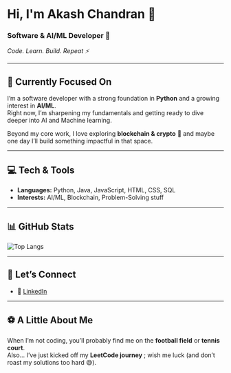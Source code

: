 # Hi, I'm Akash Chandran 👋  

### Software & AI/ML Developer 🚀  
*Code. Learn. Build. Repeat ⚡*  

---

## 🌱 Currently Focused On  
I’m a software developer with a strong foundation in **Python** and a growing interest in **AI/ML**.  
Right now, I’m sharpening my fundamentals and getting ready to dive deeper into AI and Machine learning.  

Beyond my core work, I love exploring **blockchain & crypto** 💸 and maybe one day I’ll build something impactful in that space.  

---

## 💻 Tech & Tools  
- **Languages:** Python, Java, JavaScript, HTML, CSS, SQL  
- **Interests:** AI/ML, Blockchain, Problem-Solving stuff  

---

## 📊 GitHub Stats  
![Top Langs](https://github-readme-stats.vercel.app/api/top-langs/?username=akashdevbuilds&layout=compact&theme=tokyonight)  

---

## 🤝 Let’s Connect  
- 💼 [LinkedIn](https://www.linkedin.com/in/akash-chandran-csdev/)  

---

## ⚽ A Little About Me  
When I’m not coding, you’ll probably find me on the **football field** or **tennis court**.  
Also… I’ve just kicked off my **LeetCode journey** ; wish me luck (and don’t roast my solutions too hard 😅).  
